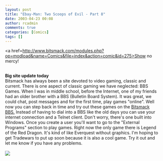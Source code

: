 ```yaml
---
layout: post
title: "Ebay-Man: Two Scoops of Evil - Part 8"
date: 2003-04-23 00:08
author: rcadmin
comments: true
categories: [Comics]
tags: []
---
```

<a href=http://www.bitsmack.com/modules.php?op=modload&name=Comics&file=index&action=comic&id=275>Show no mercy!</a>
<br />

<br />
<b>Big site update today</b>
<br />
Bitsmack has always been a site devoted to video gaming, classic and current. There is one aspect of classic gaming we have neglected: BBS Games. When I was in middle school, before the Internet, one of my friends had an older brother with a BBS (Bulletin Board System). It was great, we could chat, post messages and for the first time, play games "online". Well now you can step back in time and try out these games on the <a href=telnet://bbs.bitsmack.com>Bitsmack BBS.</a> Instead of having to dial into a BBS like the old days you can use your internet connection and a Telnet client. Don't worry, there's one built into Windows. Once you create a user you'll want to go to the "External Programs" section to play games. Right now the only game there is Legend of the Red Dragon. It's kind of like Everquest without graphics. I'm hoping to get Tradewars to put up soon because it is also a cool game. Try it out and let me know if you have any problems.<Br><br><!--more--><img src='/wp/wp-content/comics/20030423.gif' alt'' />
